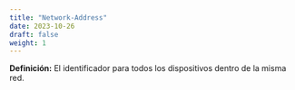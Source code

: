 ```yaml
---
title: "Network-Address"
date: 2023-10-26
draft: false
weight: 1
---
```


**Definición:** El identificador para todos los dispositivos dentro de la misma red.
